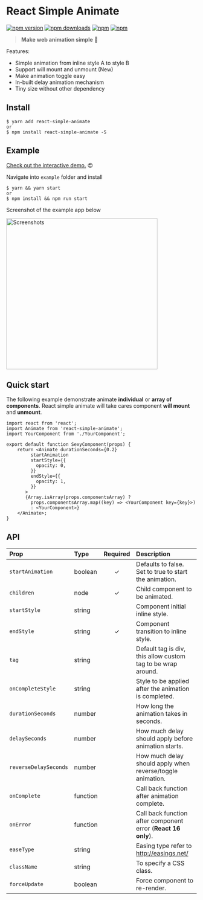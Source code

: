 # React Simple Animate

[![npm version](https://img.shields.io/npm/v/react-simple-animate.svg?style=flat-square)](https://www.npmjs.com/package/react-simple-animate) [![npm downloads](https://img.shields.io/npm/dm/react-simple-animate.svg?style=flat-square)](https://www.npmjs.com/package/react-simple-animate) [![npm](https://img.shields.io/npm/dt/react-simple-animate.svg?style=flat-square)](https://www.npmjs.com/package/react-simple-animate) [![npm](https://img.shields.io/npm/l/react-simple-animate.svg?style=flat-square)](https://www.npmjs.com/package/react-simple-animate)

> **Make web animation simple** :clap:

Features:

 - Simple animation from inline style A to style B
 - Support will mount and unmount (New)
 - Make animation toggle easy
 - In-built delay animation mechanism
 - Tiny size without other dependency

## Install

    $ yarn add react-simple-animate
    or
    $ npm install react-simple-animate -S

## Example

[Check out the interactive demo.](https://react-simple-animate.herokuapp.com/) 😍

Navigate into `example` folder and install

    $ yarn && yarn start
    or
    $ npm install && npm run start

Screenshot of the example app below

<img src="https://raw.githubusercontent.com/bluebill1049/react-simple-animate/master/example/screenShot.png" alt="Screenshots" width="400"/>

## Quick start

The following example demonstrate animate **individual** or **array of components**. React simple animate will take cares component **will mount** and **unmount**. 

    import react from 'react';
    import Animate from 'react-simple-animate';
    import YourComponent from './YourComponent';
    
    export default function SexyComponent(props) {
	    return <Animate durationSeconds={0.2}
             startAnimation
             startStyle={{
               opacity: 0,
             }}
             endStyle={{
               opacity: 1,
             }}
           >
           {Array.isArray(props.componentsArray) ? 
             props.componentsArray.map((key) => <YourComponent key={key}>)
             : <YourComponent>}
        </Animate>;
    }

## API

| Prop | Type | Required | Description |
| :--- | :--- | :---: | :--- |
| `startAnimation` | boolean | ✓ | Defaults to false. Set to true to start the animation. |
| `children` | node | ✓ | Child component to be animated. |
| `startStyle` | string |  | Component initial inline style. |
| `endStyle` | string | ✓ | Component transition to inline style. |
| `tag` | string |  |  Default tag is div, this allow custom tag to be wrap around. |
| `onCompleteStyle` | string |  | Style to be applied after the animation is completed. |
| `durationSeconds` | number |  | How long the animation takes in seconds. |
| `delaySeconds` | number |  | How much delay should apply before animation starts. |
| `reverseDelaySeconds` | number |  | How much delay should apply when reverse/toggle animation. |
| `onComplete` | function |  | Call back function after animation complete. |
| `onError` | function |  | Call back function after component error (**React 16 only**). |
| `easeType` | string |  | Easing type refer to http://easings.net/ |
| `className` | string |  | To specify a CSS class. |
| `forceUpdate` | boolean |  | Force component to re-render. |
